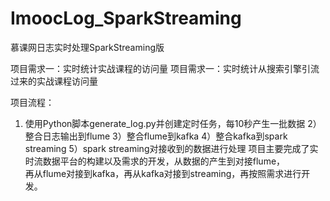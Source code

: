 # ImoocLog_SparkStreaming
慕课网日志实时处理SparkStreaming版

项目需求一：实时统计实战课程的访问量
项目需求一：实时统计从搜索引擎引流过来的实战课程访问量

项目流程：
1) 使用Python脚本generate_log.py并创建定时任务，每10秒产生一批数据
2）整合日志输出到flume
3）整合flume到kafka
4）整合kafka到spark streaming
5）spark streaming对接收到的数据进行处理
项目主要完成了实时流数据平台的构建以及需求的开发，从数据的产生到对接flume，</br>
再从flume对接到kafka，再从kafka对接到streaming，再按照需求进行开发。
